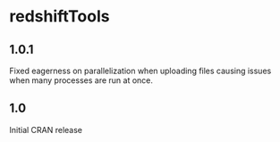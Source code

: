 # redshiftTools

##  1.0.1

Fixed eagerness on parallelization when uploading files causing issues when many processes are run at once.

##  1.0

Initial CRAN release
